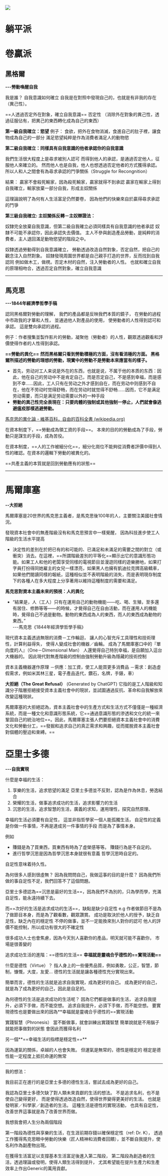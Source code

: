 
![](../z.Images/Pasted%20image%2020230423145001.png)


# 躺平派


# 卷贏派

## 黑格爾
**---勞動喚醒自我**

我是誰？ 自我意識如何確立
自我是在對照中發現自己的，也就是有非我的存在（異己性）。

==人透過否定外在對象，確立自我意識==
	否定性 （消除外在對象的異己性，透過征服佔有，把異己的東西轉化成為自己的東西）

**第一級自我確立：慾望**
例子：
食欲，把外在食物消滅，食進自己的肚子裡，讓食物成為自己的一部分
滿足慾望純粹是作為消費者滿足人的動物慾

**第二級自我確立：同樣具有自我意識的他者承認你的自我意識**

我們生活很大程度上是尋求被別人認可
而得到他人的承認，是通過否定他人，征服他人來確立的。
然而他人也是自我，他人也想透過否定他者的方式獲得承認。
所以人和人之間會有為尋求承認的鬥爭關係（Struggle for Recongnition）
 
結果：
贏家不會殺死輸家，因為殺死輸家，贏家就得不到承認
贏家在輸家上得到自我確立，輸家放棄一部分自我，形成主奴關係

這理論說明了為何有人生活富足仍然要卷，
因為他們的快樂來自於贏得尋求承認的鬥爭

**第三級自我確立: 主奴關係反轉－主奴辯證法：**

奴隸完全放棄自我意識，但第二級自我確立必須同樣具有自我意識的他者承認
奴隸不可能不承認你，因此承認失去價值。
主人不參與創造產品勞動，是純粹的消費者，主人退回滿足動物慾望的階段之中。

奴隸透過勞動得到自我意識確立，
勞動透過改造自然對象，否定自然，把自己的觀念注入自然對象。
奴隸發現周圍世界都是自己親手打造的世界，反而找到自我認同
例如做木工，做櫈。否定木材的自然，注入勞動者的人性。
也就和確立自我的原理相吻合，透過否定自然對象，確立自我意識

---
## 馬克思
**---1844年經濟學哲學手稿**

認同黑格爾對勞動的理解，
我們的產品都是反映我們本質的鏡子，
在勞動的過程中市政我的才華和人性，
並通過他人對產品的使用，
使勞動者的人性得到認可和承認。
這是雙向承認的過程。

例子：作者搜集並製作影片的勞動，凝聚他（勞動者）的人性，觀眾透過觀看和評價使得作者的人性得到承認。

**==勞動的異化==**
**然而黑格爾只看到勞動積極的方面，沒有看消極的方面。
黑格爾所描述的勞動的理想的勞動，現實中的勞動不是勞動本來應當有的樣子。**


- 首先，劳动对工人来说是外在的东西，也就是说，不属于他的本质的东西：因此，他在自己的劳动中不是肯定自己，而是否定自己，不是感到幸福，而是感到不幸……因此，工人只有在劳动之外才感到自在，而在劳动中则感到不自在，他在不劳动时觉得舒畅，而在劳动时就觉得不舒畅……因而，它不是满足劳动需要，而只是满足劳动需要以外的一种手段
- **勞動的異己性完全表現在：只要肉體的強制或其他強制一停止，人們就會像逃避瘟疫那樣逃避勞動。**


[馬克思的異化論 - 維基百科，自由的百科全書 (wikipedia.org)](https://zh.wikipedia.org/wiki/%E9%A6%AC%E5%85%8B%E6%80%9D%E7%9A%84%E7%95%B0%E5%8C%96%E8%AB%96)

在資本制度下，==勞動成為領工資的手段==。
本來的目的的勞動成為了手段，勞動只是謀生的手段，成為苦役。

在資本制度，==人的工作被細分化==，細分化崗位不能夠從消費者評價中得到人性的確認。在資本的邏輯下勞動的被異化的。

==共產主義的本質就是回到勞動應有的狀態==


---
# 馬爾庫塞
**--大拒絕**

馬爾庫塞是20世界的馬克思主義者，是馬克思後100年的人，主要關注美國社會情況。

發現資本社會中的無產階級沒有和馬克思預言中一樣覺醒，
因為科技進步使工人階級的生活水平提高

- 決定性的差別在於把已有的和可能的、已滿足和未滿足的需要之間的對立（或衝突）消去。在這裡，==所謂階級差別的平等化==顯示出它的意識形態功能。如果工人和他的老闆享受同樣的電視節目並漫遊同樣的遊樂勝地，如果打字員打扮得同她雇主的女兒一樣漂亮，如果黑人也擁有凱迪拉克牌高級轎車，如果他們閱讀同樣的報紙，這種相似並不表明階級的消失，而是表明現存制度下的各種人在多大程度上分享著用以維持這種制度的需要和滿足。

**馬克思對資本主義未來的預視：人的異化**
- “結果是，人（工人）只有在運用自己的動物機能——吃、喝、生殖，至多還有居住、修飾等等——的時候，才覺得自己在自由活動，而在運用人的機能時，覺得自己不過是動物。動物的東西成為人的東西，而人的東西成為動物的東西。”<br>---馬克思《1844年經濟學哲學手稿》

現代資本主義透過無限的消費－工作輪迴，
讓人的心智充斥工具理性和技術理性，計算利益得失，
使得人變成社會的機器／齒輪。
成為了馬爾庫塞口中的『單向度的人』（One－Dimensional Man）
人還覺得自己特別幸福，是自願加入這台大機器的。
因此現代對無產階級的控制由強制勞動升級為隱藏的技術控制

資本主義機器運作原理
－供應：加工資，使工人能買更多消費品
－需求：創造虛假需求，例如米其林三星，電子產品迭代，鑽石，名牌，手錶，車）


**大拒絕（The Great Refusal）** (Generated by ChatGPT)
它指的是工人階級和知識分子階層拒絕接受資本主義社會中的現狀，並試圖通過反抗、革命和自我解放來改變這種現狀。

馬爾庫塞的大拒絕認為，資本主義社會中的生產方式和生活方式不僅僅是一種經濟系統，而是一種文化和意識形態系統，它==通過意識形態的滲透和文化的統一來鞏固自己的統治地位==。因此，馬爾庫塞主張人們要拒絕資本主義社會中的消費文化和勞動分工，==發掘和追求自己的真正需求和興趣，從而擺脫資本主義社會對個體的壓迫和束縛。==


# 亞里士多德
**---自我實現**

什麼是幸福的生活：
1. 享樂的生活，追求慾望的滿足
	亞里士多德並不反對，認為是作為休息，勞逸結合
2. 榮耀的生活，做事追求成功的生活，追求影響力的生活
3. 沉思的生活，追求智慧的生活，廣義的求知，運用理性，探究自然原理、

幸福的生活必須要有自足性，
這並非指哲學家一個人能孤獨生活，
自足性的定義是你做一件事情，不再是達成另一件事情的手段
而是為了事情本身。

例如
- 賺錢是為了買東西，買東西有時為了虛榮感等等。
賺錢行為是不自足的。
- 進行哲學沉思是因為哲學沉思本身就很有意義
哲學沉思時自足的。

自足性意味着持久性。

為何很多人感到很虛無？
因為我問問自己，我做這事的目的是什麼？
因為我們所做的事自足性不足，我們回答不了這個問題。


亞里士多德認為==沉思是最好的生活==，因為我們不為別的，只為學而學，充滿自足性，能永遠持續下去。

而==次好的生活是追求成功的生活==，缺點是缺少自足性
e.g 作者做節目不是為了做節目本身，而是為了觀看數，觀眾讚賞。
成功是取決於他人的授予，缺乏自足性，缺乏內在的穩定性
不停的做事，並不一定能換來別人對你的認可
他人的評價不能控制，所以成功有很大的不確定性

很多成功人士也會焦慮，因為今天別人喜歡你的產品，明天就可能不喜歡你，
市場是很善變的

追求成功生活的進階：==德性的生活==
**幸福就是靈魂合乎德性的==實現活動==**

什麼是德性（Virtue）？
指人身上的一些優秀品質，例如勇敢，公正，智慧，節制，慷慨，大度，友愛...
德性的生活就是讓各種德性充分實現出來。

簡單而言，德性的生活就是追求自我實現，成為更好的自己。
成為更好的自己，就是為了成為更好的自己，因此是自足的。

為何德性的生活是追求成功的生活呢？
因為它們都是做事的生活，
追求自我提升，必須下手做，而不能空想。
追求自我提升，必須下手做，而不能空想。
要實現德性也是要做出來的因為**幸福就是靈魂合乎德性的==實現活動

實踐智慧（Phronesis）
當不斷做事，就會訓練出實踐智慧
簡單說就是不用腦子就能把事做對的狀態
會因此而獲得名利

另一個**==幸福生活的指標是穩定性==**

因為運氣的關係，卓越的人也會失敗。
但運氣是無常的，德性是穩定的
穩定是德性能一定程度上抵抗命運的無常


---
我的想法：

我目前正在進行的是亞里士多德的德性生活，嘗試去成為更好的自己。

我認為亞里士多德欠缺了對人類未來貢獻的生活的想法。
不是追求名利，也不是使自己變得更好，
而是使得透過改造自然，使得世界變得更美好的生活。
也就是發明家／科學家／創造者的生活。
這種生活是德性的實現活動，
也具有自足性，改善世界這事就是為了改善世界而做。

我想我會把人生分為兩個階段

第一階段為德性與享樂的生活，在生涯前期存錢以確保穩定性（ref: Dr. K），
透過工作獲得馬克思眼中勞動的快樂（匠人精神和消費者回饋），並不斷自我提升，使名利作為副產物出現。

在獲得生活富足以支撐基本生活富足後進入第二階段，
第二階段為創造者的生活，透過理論或發明，使得人類生活得到提升，
尤其希望能在提升生產力和生產效率上作出Generic的萬用貢獻。